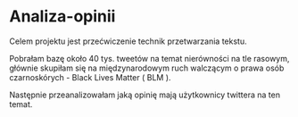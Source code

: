 # Analiza-opinii
Celem projektu jest przećwiczenie technik przetwarzania tekstu.

Pobrałam bazę około 40 tys. tweetów na temat nierówności na tle rasowym, głównie skupiłam się na międzynarodowym ruch walczącym o prawa osób czarnoskórych - Black Lives Matter ( BLM ).

Następnie przeanalizowałam jaką opinię mają użytkownicy twittera na ten temat.
